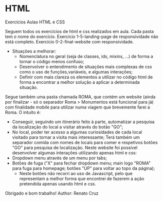 # HTML
Exercícios Aulas HTML e CSS 

Seguem todos os exercícios de html e css realizados em aula.
Cada pasta tem o nome do exercício.
Exercício 1-5-landing-page de responsividade não está completo.
Exercício 0-2-final-website com responsividade. 
  - Situações a melhorar:
    - Nomenclatura no geral (seja de classes, ids, mixins, ...) de forma a tornar o código menos confuso;
    - Desenvolver o entendimento de situações mais complexas de css como o uso de funções,variáveis, e algumas interações;
    - Definir com mais clareza os elementos a utilizar no código html de forma a encontrar a melhor solução a aplicar a determinada situação.

Segue também uma pasta chamada ROMA, que contém um website (ainda por finalizar - só o separador Roma > Monumentos está funcional para já) com finalidade mobile para utilizar numa viagem que brevemente farei a Roma.
O intuito é:
  - Conseguir, seguindo um itinerário feito à parte, automatizar a pesquisa da localização do local a visitar através do botão "GO";
  - No local, poder ter acesso a algumas curiosidades de cada local visitado para tornar a visita mais interessante;
Terá também um separador comida com nomes de locais para comer e respetivos botões "GO" para pesquisa de localização.
Neste website foi possível desenvolver algumas interações utilizando apenas html e css:
  - Dropdown menu através de um menu por tabs;
  - Botões de fuga ("X" para fechar dropdown menu; main logo "ROMA" para fuga para homepage; botões "UP" para voltar ao topo da página);
      - Neste botões não recorri ao uso de Javascript, pelo que representam a melhor forma que encontrei de fazerem a ação pretendida apenas usando html e css.
   
Obrigado e bom trabalho!
Author: Renato Cruz
